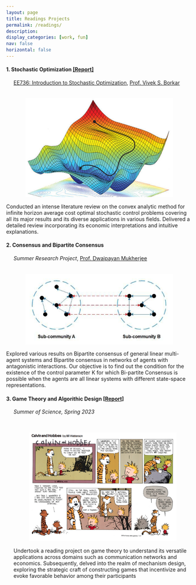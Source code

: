 ```yaml
---
layout: page
title: Readings Projects
permalink: /readings/
description:
display_categories: [work, fun]
nav: false
horizontal: false
---
```


#### 1. **Stochastic Optimization**  [[Report]](/assets/pdf/Reading_Project.pdf)
<div style="margin-left: 20px;">
  <a href="https://www.ee.iitb.ac.in/web/course_lists/ee-736-introduction-to-stochastic-optimization/">EE736: Introduction to Stochastic Optimization</a>, 
  <a href="https://www.ee.iitb.ac.in/web/people/faculty/home/borkar">Prof. Vivek S. Borkar</a>
</div>

<div style="height: 20px;"></div> <!-- Empty div for spacing -->

<p align="center">
    <img width="400" src="/assets/img/opt.jpg">
</p>


Conducted an intense literature review on the convex analytic method for infinite horizon average cost optimal stochastic control problems covering all its major results and its diverse applications in various fields. Delivered a detailed review incorporating its economic interpretations and intuitive explanations.  

#### 2. **Consensus and Bipartite Consensus**  
<div style="margin-left: 20px;">
  <em>Summer Research Project</em>, 
  <a href="https://www.ee.iitb.ac.in/web/people/dwaipayan-mukherjee/">Prof. Dwaipayan Mukherjee</a>
</div>

<div style="height: 20px;"></div> <!-- Empty div for spacing -->

<p align="center">
    <img width="400" src="/assets/img/Bipartite-consensus.jpg">
</p>


Explored various results on Bipartite consensus of general linear multi-agent systems and Bipartite consensus in networks of agents with antagonistic interactions.  Our objective is to find out the condition for the existence of the control parameter K for which Bi-partite Consensus is possible when the agents are all linear systems with different state-space representations.

#### 3. **Game Theory and Algorithic Design**  [[Report]](/assets/pdf/game.pdf) 
<div style="margin-left: 20px;">
    <em>Summer of Science, Spring 2023</em>
</p>

<div style="height: 20px;"></div> <!-- Empty div for spacing -->

<p align="center">
    <img width="400" src="/assets/img/games.png">
</p>


Undertook a reading project on game theory to understand its versatile applications across domains such as communication networks and economics. Subsequently, delved into the realm of mechanism design, exploring the strategic craft of constructing games that incentivize and evoke favorable behavior among their participants  
